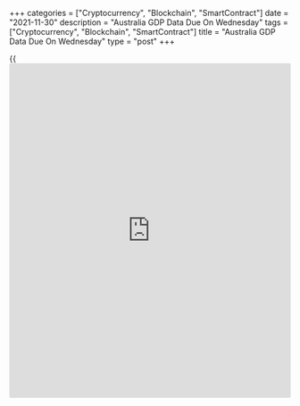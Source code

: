 +++
categories = ["Cryptocurrency", "Blockchain", "SmartContract"]
date = "2021-11-30"
description = "Australia GDP Data Due On Wednesday"
tags = ["Cryptocurrency", "Blockchain", "SmartContract"]
title = "Australia GDP Data Due On Wednesday"
type = "post"
+++

{{<iframe id="large-banner" src="https://www.bounty.group/#slide=24.0" width="100%" height="600" scrolling="no" style="border: 0px solid rgb(216, 221, 230); border-radius: 3px;">}}

Australia will on Wednesday release Q3 figures for gross domestic
product, headlining a busy day for Asia-Pacific economic activity.

GDP is expected to slip 2.7 percent on quarter and rise 3.0 percent on
year after gaining 0.7 percent on quarter and 9.6 percent on year in the
three months prior.

Japan will provide Q3 numbers for capital spending; in the previous
three months, capex was up 5.3 percent on year.

South Korea will see November numbers for imports, exports and trade
balance. Imports are expected to surged 40.5 percent on year, up from
37.8 percent in October. Exports are called higher by an annual 27.7
percent, up from 24.0 percent in the previous month. The trade surplus
was $1.69 billion in October.

Indonesia will release November numbers for consumer prices; in October,
inflation was up 0.12 percent on month and 1.66 percent on year.

Thailand will see November results for its [business][1] confidence
index; in October, the index score was 47.0.

Finally, a number of regional nations will see November results for
their respective manufacturing PMIs from Markit Economics, including
Australia, China (Caixin), Indonesia, Japan (Jibun), Malaysia, Myanmar,
the Philippines, South Korea, Taiwan, Thailand and Vietnam.

For comments and feedback [contact](https://www.playgroundfx.com/contact/): editorial@rtt[news](https://www.letsplayfx.com/blog/forex-news-website/).com

[Economic News][2]

 **What parts of the world are seeing the best (and worst) economic
performances lately? Click[here][3] to check out our [Econ Scorecard][3]
and find out! See up-to-the-moment [ranking](https://www.playgroundfx.com/blog/crypto-exchange-ranking/)s for the best and worst
performers in [GDP][4], [unemployment rate][5], [inflation][6] and much
more.**

   1. www.rtt[news](https://www.letsplayfx.com/blog/forex-news-website/).com/Content/Business.aspx
   2. www.rtt[news](https://www.letsplayfx.com/blog/forex-news-website/).com/Content/EconomicNews.aspx
   3. www.rtt[news](https://www.letsplayfx.com/blog/forex-news-website/).com/economic-scorecard/world-rank/PPI/highest-performance.aspx
   4. www.rtt[news](https://www.letsplayfx.com/blog/forex-news-website/).com/economic-scorecard/world-rank/GDP/highest-performance.aspx
   5. www.rtt[news](https://www.letsplayfx.com/blog/forex-news-website/).com/economic-scorecard/world-rank/unemployment-rate/lowest-performance.aspx
   6. www.rtt[news](https://www.letsplayfx.com/blog/forex-news-website/).com/economic-scorecard/world-rank/CPI/highest-performance.aspx